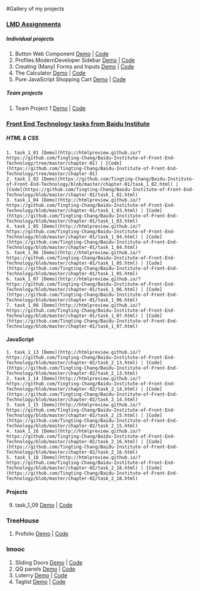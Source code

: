 #Gallery of my projects

### [LMD Assignments](https://learn.moderndeveloper.com/) 

##### Individual projects

  1. Button Web Component [Demo](http://htmlpreview.github.com/?https://github.com/Tingting-Chang/learning-web-components/blob/master/components/buttons/index.html) | [Code](https://github.com/Tingting-Chang/learning-web-components/blob/master/components/buttons/index.html)
  2. Profiles.ModernDeveloper Sidebar [Demo](http://htmlpreview.github.com/?https://github.com/Tingting-Chang/learning-web-components/blob/master/components/profile-card/index.html) | [Code](https://github.com/Tingting-Chang/learning-web-components/blob/master/components/profile-card/index.html)
  3. Creating (Many) Forms and Inputs [Demo](http://htmlpreview.github.com/?https://github.com/Tingting-Chang/learning-web-components/blob/master/components/formGallery.html) | [Code](http://htmlpreview.github.com/?https://github.com/Tingting-Chang/learning-web-components/tree/master/components/forms-inputs)		
  4. The Calculator [Demo](http://htmlpreview.github.com/?https://github.com/Tingting-Chang/learning-web-components/blob/master/components/calculator/index.html) | [Code](https://github.com/Tingting-Chang/learning-web-components/blob/master/components/calculator/index.html)
  5. Pure JavaScript Shopping Cart [Demo](http://htmlpreview.github.com/?https://github.com/Tingting-Chang/learning-web-components/blob/master/components/product-list/productList.html) | [Code](https://github.com/Tingting-Chang/learning-web-components/blob/master/components/product-list/productList.html)

##### Team projects

  1. Team Project 1 [Demo](http://htmlpreview.github.com/?https://github.com/Tingting-Chang/team-project-01/blob/master/tt.html) | [Code](https://github.com/Tingting-Chang/team-project-01/blob/master/tt.html)

### [Front End Technology tasks from Baidu Institute](http://ife.baidu.com/task/all)

  ##### HTML & CSS
  
    1. task_1_01 [Demo](http://htmlpreview.github.io/?https://github.com/Tingting-Chang/Baidu-Institute-of-Front-End-Technology/tree/master/chapter-01) | [Code](https://github.com/Tingting-Chang/Baidu-Institute-of-Front-End-Technology/tree/master/chapter-01)
    2. task_1_02 [Demo](https://github.com/Tingting-Chang/Baidu-Institute-of-Front-End-Technology/blob/master/chapter-01/task_1_02.html) | [Code](https://github.com/Tingting-Chang/Baidu-Institute-of-Front-End-Technology/blob/master/chapter-01/task_1_02.html)
    3. task_1_04 [Demo](http://htmlpreview.github.io/?https://github.com/Tingting-Chang/Baidu-Institute-of-Front-End-Technology/blob/master/chapter-01/task_1_03.html) | [Code](https://github.com/Tingting-Chang/Baidu-Institute-of-Front-End-Technology/blob/master/chapter-01/task_1_03.html)
    4. task_1_05 [Demo](http://htmlpreview.github.io/?https://github.com/Tingting-Chang/Baidu-Institute-of-Front-End-Technology/blob/master/chapter-01/task_1_04.html) | [Code](https://github.com/Tingting-Chang/Baidu-Institute-of-Front-End-Technology/blob/master/chapter-01/task_1_04.html)
    5. task_1_06 [Demo](http://htmlpreview.github.io/?https://github.com/Tingting-Chang/Baidu-Institute-of-Front-End-Technology/blob/master/chapter-01/task_1_05.html) | [Code](https://github.com/Tingting-Chang/Baidu-Institute-of-Front-End-Technology/blob/master/chapter-01/task_1_05.html)
    6. task_1_07 [Demo](http://htmlpreview.github.io/?https://github.com/Tingting-Chang/Baidu-Institute-of-Front-End-Technology/blob/master/chapter-01/task_1_06.html) | [Code](https://github.com/Tingting-Chang/Baidu-Institute-of-Front-End-Technology/blob/master/chapter-01/task_1_06.html)
    7. task_1_08 [Demo](http://htmlpreview.github.io/?https://github.com/Tingting-Chang/Baidu-Institute-of-Front-End-Technology/blob/master/chapter-01/task_1_07.html) | [Code](https://github.com/Tingting-Chang/Baidu-Institute-of-Front-End-Technology/blob/master/chapter-01/task_1_07.html)
    
  #### JavaScript
  
    1. task_1_13 [Demo](http://htmlpreview.github.io/?https://github.com/Tingting-Chang/Baidu-Institute-of-Front-End-Technology/blob/master/chapter-02/task_2_13.html) | [Code](https://github.com/Tingting-Chang/Baidu-Institute-of-Front-End-Technology/blob/master/chapter-02/task_2_13.html)
    2. task_1_14 [Demo](http://htmlpreview.github.io/?https://github.com/Tingting-Chang/Baidu-Institute-of-Front-End-Technology/blob/master/chapter-02/task_2_14.html) | [Code](https://github.com/Tingting-Chang/Baidu-Institute-of-Front-End-Technology/blob/master/chapter-02/task_2_14.html)
    3. task_1_15 [Demo](http://htmlpreview.github.io/?https://github.com/Tingting-Chang/Baidu-Institute-of-Front-End-Technology/blob/master/chapter-02/task_2_15.html) | [Code](https://github.com/Tingting-Chang/Baidu-Institute-of-Front-End-Technology/blob/master/chapter-02/task_2_15.html)
    4. task_1_16 [Demo](http://htmlpreview.github.io/?https://github.com/Tingting-Chang/Baidu-Institute-of-Front-End-Technology/blob/master/chapter-02/task_2_16.html) | [Code](https://github.com/Tingting-Chang/Baidu-Institute-of-Front-End-Technology/blob/master/chapter-02/task_2_16.html)
    5. task_1_18 [Demo](http://htmlpreview.github.io/?https://github.com/Tingting-Chang/Baidu-Institute-of-Front-End-Technology/blob/master/chapter-02/task_2_18.html) | [Code](https://github.com/Tingting-Chang/Baidu-Institute-of-Front-End-Technology/blob/master/chapter-02/task_2_18.html)
  
  #### Projects
  
  9. task_1_09 [Demo](http://htmlpreview.github.io/?) | [Code]()
  
### TreeHouse

  1. Profolio [Demo](http://htmlpreview.github.io/?https://github.com/Tingting-Chang/TreeHouse/blob/master/index.html) | [Code](https://github.com/Tingting-Chang/TreeHouse/blob/master/)


### Imooc

  1. Sliding Doors [Demo](http://htmlpreview.github.io/?https://github.com/Tingting-Chang/imooc/blob/master/DOM1/index.html) | [Code](https://github.com/Tingting-Chang/imooc/blob/master/DOM1/index.html)
  2. QQ panels [Demo](http://htmlpreview.github.io/?https://github.com/Tingting-Chang/imooc/blob/master/DOM2/QQ/index.html) | [Code](https://github.com/Tingting-Chang/imooc/blob/master/DOM2/QQ/index.html)
  3. Loterry [Demo](http://htmlpreview.github.io/?https://github.com/Tingting-Chang/imooc/blob/master/DOM2/keyEvent/index.html) | [Code](https://github.com/Tingting-Chang/imooc/blob/master/DOM2/keyEvent/index.html)
  4. Taglist [Demo](http://htmlpreview.github.io/?https://github.com/Tingting-Chang/imooc/blob/master/DOM2/tagList.html) | [Code](https://github.com/Tingting-Chang/imooc/blob/master/DOM2/tagList.html)
  
  
  
  
